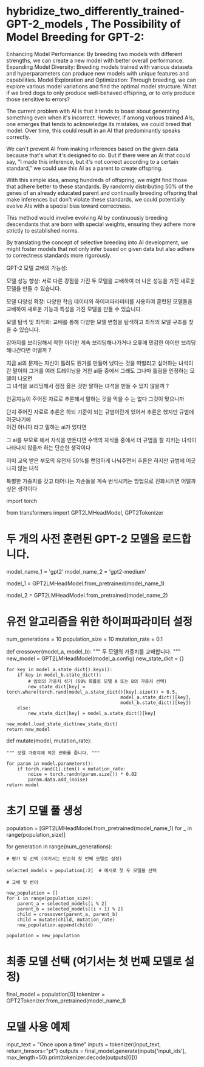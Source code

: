 # hybridize_two_differently_trained-GPT-2_models , The Possibility of Model Breeding for GPT-2:

Enhancing Model Performance: By breeding two models with different strengths, we can create a new model with better overall performance.
Expanding Model Diversity: Breeding models trained with various datasets and hyperparameters can produce new models with unique features and capabilities.
Model Exploration and Optimization: Through breeding, we can explore various model variations and find the optimal model structure.
What if we bred dogs to only produce well-behaved offspring, or to only produce those sensitive to errors?

The current problem with AI is that it tends to boast about generating something even when it's incorrect. However, if among various trained AIs, one emerges that tends to acknowledge its mistakes, we could breed that model. Over time, this could result in an AI that predominantly speaks correctly.

We can't prevent AI from making inferences based on the given data because that's what it's designed to do. But if there were an AI that could say, "I made this inference, but it's not correct according to a certain standard," we could use this AI as a parent to create offspring.

With this simple idea, among hundreds of offspring, we might find those that adhere better to these standards. By randomly distributing 50% of the genes of an already educated parent and continually breeding offspring that make inferences but don't violate these standards, we could potentially evolve AIs with a special bias toward correctness.

This method would involve evolving AI by continuously breeding descendants that are born with special weights, ensuring they adhere more strictly to established norms.

By translating the concept of selective breeding into AI development, we might foster models that not only infer based on given data but also adhere to correctness standards more rigorously.


GPT-2 모델 교배의 가능성:

모델 성능 향상: 서로 다른 강점을 가진 두 모델을 교배하여 더 나은 성능을 가진 새로운 모델을 만들 수 있습니다.

모델 다양성 확장: 다양한 학습 데이터와 하이퍼파라미터를 사용하여 훈련된 모델들을 교배하여 새로운 기능과 특성을 가진 모델을 만들 수 있습니다.

모델 탐색 및 최적화: 교배를 통해 다양한 모델 변형을 탐색하고 최적의 모델 구조를 찾을 수 있습니다.



강아지를 브리딩해서  착한 아이만  계속 브리딩해나가거나 
오류에 민감한 아이만 브리딩 해나간다면   어떨까  ?  

지금 ai의 문제는 자신이 틀려도 뭔가를 만들어 냈다는 것을 떠벌리고 싶어하는 녀석이란 말이야 
그거를  여러 트레이닝을 거친  ai들 중에서  그래도 그나마 틀림을 인정하는 모델이 나오면  
그 녀석을 브리딩해서  점점 옳은 것만 말하는 녀석을 만들 수 있지 않을까 ? 

인공지능이  주어진 자료로 추론해서 말하는 것을 막을 수 는 없다  그것이 맞으니까  

단지 주어진 자료로 추론은 하되  기준이 되는 규범이란게 있어서 추론은 했지만 규범에 어긋나기에  
이건 아니다 라고 말하는 ai가 있다면 

그 ai를 부모로 해서 자식을 만든다면 
수백의 자식들 중에서  더 규범을 잘 지키는 녀석이 나타나지 않을까 하는 단순한 생각이다  

이미 교육 받은 부모의 유전자 50%를 랜덤하게 나눠주면서  추론은 하지만 규범에 어긋나지 않는 녀석 

특별한 가중치를 갖고 태어나는 자손들을 계속 번식시키는 방법으로  진화시키면 어떨까 싶은 생각이다  




import torch

from transformers import GPT2LMHeadModel, GPT2Tokenizer


# 두 개의 사전 훈련된 GPT-2 모델을 로드합니다.
model_name_1 = 'gpt2'
model_name_2 = 'gpt2-medium'

model_1 = GPT2LMHeadModel.from_pretrained(model_name_1)

model_2 = GPT2LMHeadModel.from_pretrained(model_name_2)

# 유전 알고리즘을 위한 하이퍼파라미터 설정
num_generations = 10
population_size = 10
mutation_rate = 0.1

def crossover(model_a, model_b):
    """ 두 모델의 가중치를 교배합니다. """
    new_model = GPT2LMHeadModel(model_a.config)
    new_state_dict = {}

    for key in model_a.state_dict().keys():
        if key in model_b.state_dict():
            # 임의의 가중치 섞기 (50% 확률로 모델 A 또는 B의 가중치 선택)
            new_state_dict[key] = torch.where(torch.rand(model_a.state_dict()[key].size()) > 0.5,
                                              model_a.state_dict()[key],
                                              model_b.state_dict()[key])
        else:
            new_state_dict[key] = model_a.state_dict()[key]
    
    new_model.load_state_dict(new_state_dict)
    return new_model

def mutate(model, mutation_rate):

    """ 모델 가중치에 작은 변화를 줍니다. """
    
    for param in model.parameters():
        if torch.rand(1).item() < mutation_rate:
            noise = torch.randn(param.size()) * 0.02
            param.data.add_(noise)
    return model

# 초기 모델 풀 생성
population = [GPT2LMHeadModel.from_pretrained(model_name_1) for _ in range(population_size)]

for generation in range(num_generations):

    # 평가 및 선택 (여기서는 단순히 첫 번째 모델로 설정)
    
    selected_models = population[:2]  # 예시로 첫 두 모델을 선택

    # 교배 및 변이
    
    new_population = []
    for i in range(population_size):
        parent_a = selected_models[i % 2]
        parent_b = selected_models[(i + 1) % 2]
        child = crossover(parent_a, parent_b)
        child = mutate(child, mutation_rate)
        new_population.append(child)

    population = new_population

# 최종 모델 선택 (여기서는 첫 번째 모델로 설정)
final_model = population[0]
tokenizer = GPT2Tokenizer.from_pretrained(model_name_1)

# 모델 사용 예제
input_text = "Once upon a time"
inputs = tokenizer(input_text, return_tensors="pt")
outputs = final_model.generate(inputs['input_ids'], max_length=50)
print(tokenizer.decode(outputs[0]))


